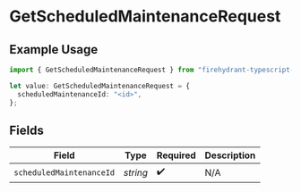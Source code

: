 # GetScheduledMaintenanceRequest

## Example Usage

```typescript
import { GetScheduledMaintenanceRequest } from "firehydrant-typescript-sdk/models/operations";

let value: GetScheduledMaintenanceRequest = {
  scheduledMaintenanceId: "<id>",
};
```

## Fields

| Field                    | Type                     | Required                 | Description              |
| ------------------------ | ------------------------ | ------------------------ | ------------------------ |
| `scheduledMaintenanceId` | *string*                 | :heavy_check_mark:       | N/A                      |